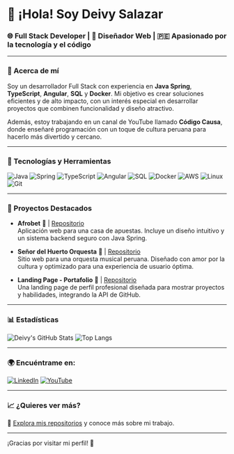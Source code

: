 # 👋 ¡Hola! Soy Deivy Salazar

### 🌐 Full Stack Developer | 🎨 Diseñador Web | 🇵🇪 Apasionado por la tecnología y el código

---

### 💼 Acerca de mí
Soy un desarrollador Full Stack con experiencia en **Java Spring**, **TypeScript**, **Angular**, **SQL** y **Docker**. Mi objetivo es crear soluciones eficientes y de alto impacto, con un interés especial en desarrollar proyectos que combinen funcionalidad y diseño atractivo.

Además, estoy trabajando en un canal de YouTube llamado **Código Causa**, donde enseñaré programación con un toque de cultura peruana para hacerlo más divertido y cercano.

---

### 🚀 Tecnologías y Herramientas

![Java](https://img.shields.io/badge/Java-007396?style=for-the-badge&logo=java&logoColor=white)
![Spring](https://img.shields.io/badge/Spring-6DB33F?style=for-the-badge&logo=spring&logoColor=white)
![TypeScript](https://img.shields.io/badge/TypeScript-007ACC?style=for-the-badge&logo=typescript&logoColor=white)
![Angular](https://img.shields.io/badge/Angular-DD0031?style=for-the-badge&logo=angular&logoColor=white)
![SQL](https://img.shields.io/badge/SQL-4479A1?style=for-the-badge&logo=sql&logoColor=white)
![Docker](https://img.shields.io/badge/Docker-2496ED?style=for-the-badge&logo=docker&logoColor=white)
![AWS](https://img.shields.io/badge/AWS-232F3E?style=for-the-badge&logo=amazon-aws&logoColor=white)
![Linux](https://img.shields.io/badge/Linux-FCC624?style=for-the-badge&logo=linux&logoColor=black)
![Git](https://img.shields.io/badge/Git-F05032?style=for-the-badge&logo=git&logoColor=white)

---

### 🌟 Proyectos Destacados

- **Afrobet** 🎲 | [Repositorio](https://github.com/DeivySc/afrobet)  
  Aplicación web para una casa de apuestas. Incluye un diseño intuitivo y un sistema backend seguro con Java Spring.

- **Señor del Huerto Orquesta** 🎼 | [Repositorio](https://github.com/DeivySc/senor-del-huerto-orquesta)  
  Sitio web para una orquesta musical peruana. Diseñado con amor por la cultura y optimizado para una experiencia de usuario óptima.

- **Landing Page - Portafolio** 💼 | [Repositorio](https://github.com/DeivySc/landing-page-portafolio)  
  Una landing page de perfil profesional diseñada para mostrar proyectos y habilidades, integrando la API de GitHub.

---

### 📊 Estadísticas

![Deivy's GitHub Stats](https://github-readme-stats.vercel.app/api?username=DeivySc&show_icons=true&theme=radical)
![Top Langs](https://github-readme-stats.vercel.app/api/top-langs/?username=DeivySc&layout=compact&theme=radical)

---

### 🌍 Encuéntrame en:
[![LinkedIn](https://img.shields.io/badge/LinkedIn-0A66C2?style=for-the-badge&logo=linkedin&logoColor=white)](https://www.linkedin.com/in/DeivySc)
[![YouTube](https://img.shields.io/badge/YouTube-FF0000?style=for-the-badge&logo=youtube&logoColor=white)](https://www.youtube.com/channel/UCxxxxxx)

---

### 📈 ¿Quieres ver más?
🔗 [Explora mis repositorios](https://github.com/DeivySc?tab=repositories) y conoce más sobre mi trabajo.

---

¡Gracias por visitar mi perfil! 🚀
